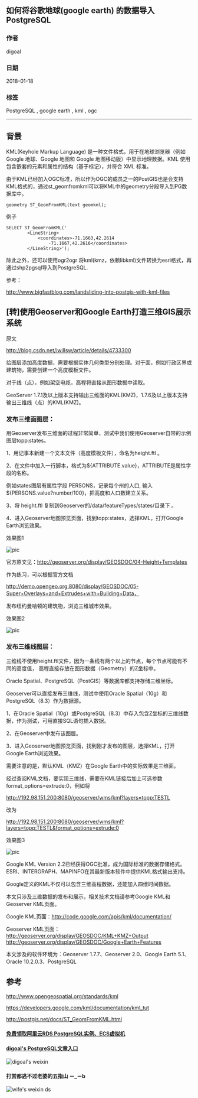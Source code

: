 ## 如何将谷歌地球(google earth) 的数据导入 PostgreSQL               
                                                
### 作者                                                
digoal                                                
                                                
### 日期                                                
2018-01-18                                              
                                                
### 标签                                                
PostgreSQL , google earth , kml , ogc                 
                                                
----                                                
                                                
## 背景                     
KML(Keyhole Markup Language) 是一种文件格式，用于在地球浏览器（例如 Google 地球、Google 地图和 Google 地图移动版）中显示地理数据。KML 使用包含嵌套的元素和属性的结构（基于标记），并符合 XML 标准。      
      
由于KML已经加入OGC标准，所以作为OGC的成员之一的PostGIS也是会支持KML格式的，通过st_geomfromkml可以将KML中的geometry分段导入到PG数据库中。      
      
```      
geometry ST_GeomFromKML(text geomkml);      
```      
      
例子      
      
```      
SELECT ST_GeomFromKML('      
		<LineString>      
			<coordinates>-71.1663,42.2614      
				-71.1667,42.2616</coordinates>      
		</LineString>');      
```    
     
除此之外，还可以使用ogr2ogr 将kml(kmz，依赖libkml)文件转换为esri格式，再通过shp2pgsql导入到PostgreSQL.    
   
参考：     
   
http://www.bigfastblog.com/landsliding-into-postgis-with-kml-files   
      
## [转]使用Geoserver和Google Earth打造三维GIS展示系统      
原文      
      
http://blog.csdn.net/iwillsw/article/details/4733300      
      
      
给图层添加高度数据，需要根据实体几何类型分别处理。对于面，例如行政区界或建筑物，需要创建一个高度模板文件。      
      
对于线（点），例如架空电缆，高程将直接从图形数据中读取。      
      
GeoServer 1.7.1及以上版本支持输出三维面的KML(KMZ)，1.7.6及以上版本支持输出三维线（点）的KML(KMZ)。      
      
### 发布三维面图层：       
      
用Geoserver发布三维面的过程非常简单，测试中我们使用Geoserver自带的示例图层topp:states。      
      
1、用记事本新建一个文本文件（高度模板文件），命名为height.ftl 。      
      
2、在文件中加入一行脚本，格式为${ATTRIBUTE.value}，ATTRIBUTE是属性字段的名称。      
      
例如states图层有属性字段 PERSONS，记录每个州的人口, 输入 ${PERSONS.value?number/100}，把高度和人口数建立关系。      
      
3、将 height.ftl 复制到Geoserver的/data/featureTypes/states/目录下 。      
      
4、进入Geoserver地图预览页面，找到topp:states，选择KML，打开Google Earth浏览效果。      
      
效果图1      
      
![pic](20180118_02_pic_001.png)      
      
官方原文见：http://geoserver.org/display/GEOSDOC/04-Height+Templates      
      
作为练习，可以根据官方文档      
      
http://demo.opengeo.org:8080/display/GEOSDOC/05-Super+Overlays+and+Extrudes+with+Building+Data，      
      
发布纽约曼哈顿的建筑物，浏览三维城市效果。      
      
效果图2      
      
![pic](20180118_02_pic_002.png)      
      
### 发布三维线图层：       
      
三维线不使用height.ftl文件，因为一条线有两个以上的节点，每个节点可能有不同的高度值， 高程直接存放在图形数据（Geometry）的Z坐标中。      
      
Oracle Spatial、PostgreSQL（PostGIS）等数据库都支持存储三维坐标。      
      
Geoserver可以直接发布三维线，测试中使用Oracle Spatial（10g）和PostgreSQL（8.3）作为数据源。      
      
1、在Oracle Spatial（10g）或PostgreSQL（8.3）中存入包含Z坐标的三维线数据，作为测试，可用直接SQL语句插入数据。      
      
2、在Geoserver中发布该图层。      
      
3、进入Geoserver地图预览页面，找到刚才发布的图层，选择KML，打开Google Earth浏览效果。      
      
需要注意的是，默认KML（KMZ）在Google Earth中的实际效果是三维面。      
      
经过查阅KML文档，要实现三维线，需要在KML链接后加上可选参数format_options=extrude:0，例如将      
      
http://192.98.151.200:8080/geoserver/wms/kml?layers=topp:TESTL      
      
改为      
      
http://192.98.151.200:8080/geoserver/wms/kml?layers=topp:TESTL&format_options=extrude:0      
      
效果图3      
      
![pic](20180118_02_pic_003.png)      
      
Google KML Version 2.2已经获得OGC批准，成为国际标准的数据存储格式。ESRI、INTERGRAPH、MAPINFO在其最新版本软件中提供KML格式输出支持。      
      
Google定义的KML不仅可以包含三维高程数据，还能加入四维时间数据。      
      
本文只涉及三维数据的发布和展示，相关技术文档请参考Google KML和Geoserver KML页面。      
      
Google KML页面：http://code.google.com/apis/kml/documentation/      
      
Geoserver KML页面：http://geoserver.org/display/GEOSDOC/KML+KMZ+Output http://geoserver.org/display/GEOSDOC/Google+Earth+Features      
      
本文涉及的软件环境为：Geoserver 1.7.7、Geoserver 2.0、Google Earth 5.1、Oracle 10.2.0.3、PostgreSQL      
	       
## 参考               
http://www.opengeospatial.org/standards/kml      
      
https://developers.google.com/kml/documentation/kml_tut      
      
http://postgis.net/docs/ST_GeomFromKML.html      
         
  
  
  
  
  
  
  
  
  
  
  
  
  
#### [免费领取阿里云RDS PostgreSQL实例、ECS虚拟机](https://free.aliyun.com/ "57258f76c37864c6e6d23383d05714ea")
  
  
#### [digoal's PostgreSQL文章入口](https://github.com/digoal/blog/blob/master/README.md "22709685feb7cab07d30f30387f0a9ae")
  
  
![digoal's weixin](../pic/digoal_weixin.jpg "f7ad92eeba24523fd47a6e1a0e691b59")
  
  
  
  
  
  
#### 打赏都逃不过老婆的五指山 －_－b  
![wife's weixin ds](../pic/wife_weixin_ds.jpg "acd5cce1a143ef1d6931b1956457bc9f")
  
